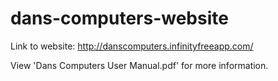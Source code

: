 # dans-computers-website

Link to website: http://danscomputers.infinityfreeapp.com/

View 'Dans Computers User Manual.pdf' for more information.
